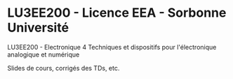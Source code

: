 # LU3EE200 - Licence EEA - Sorbonne Université

LU3EE200 - Electronique 4 Techniques et dispositifs pour l'électronique analogique et numérique

Slides de cours, corrigés des TDs, etc.
